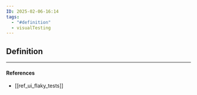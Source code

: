 ```yaml
---
ID: 2025-02-06-16:14
tags:
  - "#definition"
  - visualTesting
---
```

## Definition



---
#### References
- [[ref_ui_flaky_tests]]


